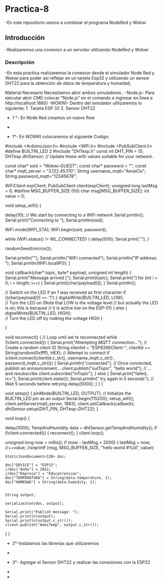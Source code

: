 # Practica-8
-En este repositorio vamos a combinar el programa NodeRed y Wokwi

## Introducción
-Realizaremso una conexion a un servidor utilizando NodeRed y Wokwi

### Descripción
-En esta practica realizaremos la conexion desde el simulador Node Red y Wokwi para poder asi reflejar en un tarjeta  Esp32  y utilizando un sensor DHT22 para la obtención de datos de temperatura y humedad;


Material Necesario
Necesitamos abrir ambos simuladores ;
-Node.js-   Para ejecutar abrir CMD colocar "Node.js" en el comando e ingresar en linea a http://localhost:1880/
-WOKWI-  Dentro del simulador utilizaremos lo siguiente;
     1. Tarjeta ESP 32
     2. Sensor DHT22

- 1 °- En Node Red creamos un nuevo flow
- 


     
-  1°- En WOWKI colocaremos el siguiente Codigo;
  
#include <ArduinoJson.h>
#include <WiFi.h>
#include <PubSubClient.h>
#define BUILTIN_LED 2
#include "DHTesp.h"
const int DHT_PIN = 15;
DHTesp dhtSensor;
// Update these with values suitable for your network.

const char* ssid = "Wokwi-GUEST";
const char* password = "";
const char* mqtt_server = "3.122.45.170";
String username_mqtt="AmaiCis";
String password_mqtt="12345678";

WiFiClient espClient;
PubSubClient client(espClient);
unsigned long lastMsg = 0;
#define MSG_BUFFER_SIZE  (50)
char msg[MSG_BUFFER_SIZE];
int value = 0;

void setup_wifi() {

  delay(10);
  // We start by connecting to a WiFi network
  Serial.println();
  Serial.print("Connecting to ");
  Serial.println(ssid);

  WiFi.mode(WIFI_STA);
  WiFi.begin(ssid, password);

  while (WiFi.status() != WL_CONNECTED) {
    delay(500);
    Serial.print(".");
  }

  randomSeed(micros());

  Serial.println("");
  Serial.println("WiFi connected");
  Serial.println("IP address: ");
  Serial.println(WiFi.localIP());
}

void callback(char* topic, byte* payload, unsigned int length) {
   Serial.print("Message arrived [");
   Serial.print(topic);
   Serial.print("]
   for (int i = 0; i < length; i++) {
     Serial.print((char)payload[i]);
   }
   Serial.println();

  // Switch on the LED if an 1 was received as first character
   if ((char)payload[0] == '1') {
     digitalWrite(BUILTIN_LED, LOW);   
     // Turn the LED on (Note that LOW is the voltage level
     // but actually the LED is on; this is because
     // it is active low on the ESP-01)
   } else {
     digitalWrite(BUILTIN_LED, HIGH);  
     // Turn the LED off by making the voltage HIGH
   }

 }

 void reconnect() {
   // Loop until we're reconnected
   while (!client.connected()) {
     Serial.print("Attempting MQTT connection...");
     // Create a random client ID
      String clientId = "ESP8266Client-";
     clientId += String(random(0xffff), HEX);
      // Attempt to connect
     if (client.connect(clientId.c_str(), username_mqtt.c_str() , password_mqtt.c_str())) {
       Serial.println("connected");
       // Once connected, publish an announcement...
       client.publish("outTopic", "hello world");
       // ... and resubscribe
       client.subscribe("inTopic");
     } else {
       Serial.print("failed, rc=");
       Serial.print(client.state());
       Serial.println(" try again in 5 seconds");
       // Wait 5 seconds before retrying
       delay(5000);
     }
   }
 }

 void setup() {
   pinMode(BUILTIN_LED, OUTPUT);     // Initialize the BUILTIN_LED pin as an output
   Serial.begin(115200);
   setup_wifi();
   client.setServer(mqtt_server, 1883);
   client.setCallback(callback);
   dhtSensor.setup(DHT_PIN, DHTesp::DHT22);
 }

 void loop() {


 delay(1000);
 TempAndHumidity  data = dhtSensor.getTempAndHumidity();
   if (!client.connected()) {
     reconnect();
   }
   client.loop();

   unsigned long now = millis();
   if (now - lastMsg > 2000) {
     lastMsg = now;
     //++value;
     //snprintf (msg, MSG_BUFFER_SIZE, "hello world #%ld", value);

    StaticJsonDocument<128> doc;

    doc["DEVICE"] = "ESP32";
    //doc["Anho"] = 2022;
    //doc["Empresa"] = "Educatronicos";
    doc["TEMPERATURA"] = String(data.temperature, 1);
    doc["HUMEDAD"] = String(data.humidity, 1);
   

    String output;
    
    serializeJson(doc, output);

    Serial.print("Publish message: ");
    Serial.println(output);
    Serial.println(output.c_str());
    client.publish("AmaiTemp", output.c_str());
  }
}

- 2°-Instalamos las librerias que utilizaremos
- 

- 3°- Agregar el Sensor DHT22 y realizar las conexiones con la ESP22

- 
- 

